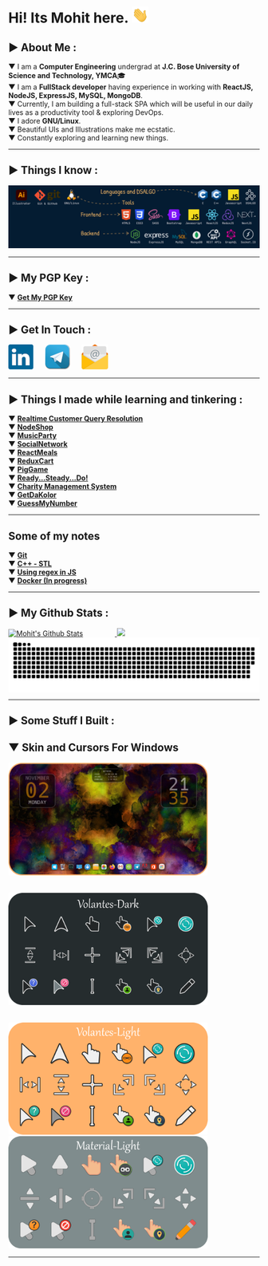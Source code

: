 # Hi! Its Mohit here.&nbsp;<img height="32px" src="./Images/wave.gif"/>

## ▶ About Me :

▼ I am a **Computer Engineering** undergrad at **J.C. Bose University of Science and Technology, YMCA**🎓<br>
▼ I am a **FullStack developer** having experience in working with **ReactJS, NodeJS, ExpressJS, MySQL, MongoDB**.<br>
▼ Currently, I am building a full-stack SPA which will be useful in our daily lives as a productivity tool & exploring DevOps.<br>
▼ I adore **GNU/Linux**.<br>
▼ Beautiful UIs and Illustrations make me ecstatic.<br>
▼ Constantly exploring and learning new things.<br>

---

## ▶ Things I know :

![Tools and Technologies](./Images/Banner.png)

---

## ▶ My PGP Key :

▼ [**Get My PGP Key**][pgp]

---

## ▶ Get In Touch :

[![LinkedIn](./Images/linkedinlogosmall.png)][linkedin]&nbsp;&nbsp;&nbsp;&nbsp;&nbsp;
[![Telegram](./Images/telegramlogosmall.png)][telegram]&nbsp;&nbsp;&nbsp;&nbsp;&nbsp;
[![Email](./Images/emaillogosmall.png)][email]&nbsp;&nbsp;&nbsp;&nbsp;&nbsp;

---

## ▶ Things I made while learning and tinkering :

▼ **[Realtime Customer Query Resolution][project11]**<br>
▼ **[NodeShop][project8]**<br>
▼ **[MusicParty][project10]**<br>
▼ **[SocialNetwork][project9]**<br>
▼ **[ReactMeals][project6]**<br>
▼ **[ReduxCart][project7]**<br>
▼ **[PigGame][project5]**<br>
▼ **[Ready...Steady...Do!][project2]**<br>
▼ **[Charity Management System][project1]**<br>
▼ **[GetDaKolor][project3]**<br>
▼ **[GuessMyNumber][project4]**<br>

---

## Some of my notes
▼ **[Git][notes1]**<br>
▼ **[C++ - STL][notes2]**<br>
▼ **[Using regex in JS][notes3]**<br>
▼ **[Docker (In progress)][notes4]**<br>

---

## ▶ My Github Stats :

<a href="#">
 <img height="175px" style="margin-right:64px;" src="https://github-readme-stats-eight-theta.vercel.app/api?username=aystic&count_private=true&hide=stars&show_icons=true&theme=great-gatsby&border_radius=16px&border_color=#999" alt="Mohit's Github Stats"/>
</a>
<a href="#">
  <img height="175px" src="https://github-readme-stats-eight-theta.vercel.app/api/top-langs/?username=aystic&layout=compact&hide=html,css&langs_count=10&theme=great-gatsby&border_radius=16px&border_color=#999"/> 
</a>

<br/>

<a href="#">
  <img align="center" src="https://github.com/aystic/aystic/blob/output/github-contribution-grid-snake.svg" alt="snake"/>
</a>

---

## ▶ Some Stuff I Built :

## ▼ Skin and Cursors For Windows

<a href="#"><img src="./Images/windowsdesktop.png" width="400px" style="margin-right:32px;margin-bottom:32px;"/></a>
<a href="https://www.deviantart.com/aystic/art/Volantes-Dark-879809065"><img src="./Images/Volantes-Dark.png" width="400px" style="margin-bottom:32px;"/></a>
<a href="https://www.deviantart.com/aystic/art/Volantes-Light-880018331"><img src="./Images/Volantes-Light.png" width="400px" style="margin-right:32px"/></a>
<a href="https://www.deviantart.com/aystic/art/Material-Light-879897389"><img src="./Images/Material-Light.png" width="400px" /></a>

---

[email]: <mailto: itspmohit@gmail.com>
[linkedin]: https://www.linkedin.com/in/aystic/
[project1]: https://github.com/aystic/CharityManagementSystem
[project2]: https://github.com/aystic/ReadySteadyDo
[project3]: https://github.com/aystic/GetDaKolor
[project4]: https://github.com/aystic/GuessMyNumber
[project5]: https://github.com/aystic/PigGame
[project6]: https://github.com/aystic/ReactMeals
[project7]: https://github.com/aystic/ReduxCart
[project8]: https://github.com/aystic/NodeShop
[project9]: https://github.com/aystic/Social-Network
[project10]: https://github.com/aystic/MusicParty
[project11]: https://github.com/aystic/CustomerQueryResolution
[telegram]: https://t.me/aystic0_0
[hack]: https://github.com/source-foundry/Hack
[firacode]: https://github.com/tonsky/FiraCode
[pgp]: https://aystic.github.io/PublicKey/
[material_light]: https://www.deviantart.com/aystic/art/Material-Light-879897389
[volantes_dark]: https://www.deviantart.com/aystic/art/Volantes-Dark-879809065
[volantes_light]: https://www.deviantart.com/aystic/art/Volantes-Light-880018331
[notes1]: https://aystic.github.io/GitNotes/
[notes2]: https://aystic.github.io/CPP-STL/
[notes3]: https://aystic.github.io/jsRegex/
[notes4]: https://aystic.github.io/Docker/
